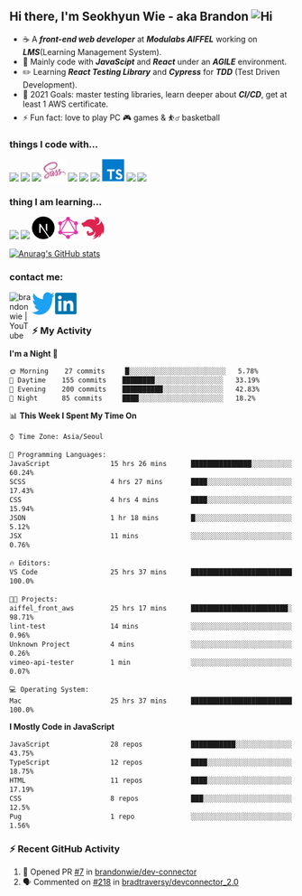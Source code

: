 ## Hi there, I'm Seokhyun Wie - aka Brandon <img src='https://qpluspicture.oss-cn-beijing.aliyuncs.com/6LjjQA/Hi.gif' alt='Hi' width="24"/>

- ☕ A _**front-end web developer**_ at _**Modulabs AIFFEL**_ working on _**LMS**_(Learning Management System).
- 🔄 Mainly code with _**JavaScipt**_ and _**React**_ under an _**AGILE**_ environment.
- ✏️ Learning _**React Testing Library**_ and _**Cypress**_ for _**TDD**_ (Test Driven Development).
- 🎯 2021 Goals: master testing libraries, learn deeper about _**CI/CD**_, get at least 1 AWS certificate.
- ⚡ Fun fact: love to play PC 🎮 games️ \& ⛹️‍♂️ basketball

### things I code with...

<img src="https://cdn.jsdelivr.net/gh/devicons/devicon/icons/vscode/vscode-original.svg" width="40px"> <img src="https://cdn.jsdelivr.net/gh/devicons/devicon@latest/icons/javascript/javascript-original.svg" width="40px"> <img src="https://cdn.jsdelivr.net/gh/devicons/devicon@latest/icons/react/react-original.svg" width="40px">  <img src="https://raw.githubusercontent.com/devicons/devicon/master/icons/sass/sass-original.svg" width="40px"> <img src="https://cdn.jsdelivr.net/gh/devicons/devicon@latest/icons/git/git-original.svg" width="40px">  <img src="https://cdn.jsdelivr.net/gh/devicons/devicon/icons/github/github-original.svg" width="40px"> <img src="https://cdn.jsdelivr.net/gh/devicons/devicon/icons/amazonwebservices/amazonwebservices-original.svg" width="40px"> <img src="https://raw.githubusercontent.com/devicons/devicon/master/icons/typescript/typescript-original.svg" width="40px"> <img src="https://cdn.jsdelivr.net/gh/devicons/devicon@latest/icons/mongodb/mongodb-original.svg" width="40px"> <img src="https://cdn.jsdelivr.net/gh/devicons/devicon@latest/icons/nodejs/nodejs-plain.svg" width="40px">

### thing I am learning...

<img src="https://cdn.jsdelivr.net/gh/devicons/devicon/icons/jest/jest-plain.svg" width="40px"> <img src="https://icons-for-free.com/iconfiles/png/512/cypress-1324440144114984250.png" width="40px"> <img src="https://raw.githubusercontent.com/devicons/devicon/master/icons/nextjs/nextjs-original.svg" width="40px"> <img src="https://raw.githubusercontent.com/devicons/devicon/master/icons/graphql/graphql-plain.svg" width="40px"> <img src="https://raw.githubusercontent.com/devicons/devicon/master/icons/nestjs/nestjs-plain.svg" width="40px">

<!-- GitHub Stats -->

[![Anurag's GitHub stats](https://github-readme-stats.vercel.app/api?username=brandonwie&show_icons=true&title_color=ffc857&icon_color=8ac926&text_color=daf7dc&bg_color=151515&hide=stars&custom_title=Brandon's GitHub Stats)](https://github.com/anuraghazra/github-readme-stats)

### contact me:

[<img align="left" alt="brandonwie | YouTube" width="40px" src="https://iconape.com/wp-content/png_logo_vector/youtube-social-white-squircle.png" />][youtube] [<img align="left" alt="brandonwie | Twitter" width="40px" src="https://raw.githubusercontent.com/devicons/devicon/master/icons/twitter/twitter-original.svg" />][twitter] [<img align="left" alt="brandonwie | LinkedIn" width="40px" src="https://raw.githubusercontent.com/devicons/devicon/master/icons/linkedin/linkedin-original.svg" />][linkedin]

<br />
<br />

### ⚡ My Activity

<!--START_SECTION:waka-->
**I'm a Night 🦉** 

```text
🌞 Morning    27 commits     █░░░░░░░░░░░░░░░░░░░░░░░░   5.78% 
🌆 Daytime    155 commits    ████████░░░░░░░░░░░░░░░░░   33.19% 
🌃 Evening    200 commits    ██████████░░░░░░░░░░░░░░░   42.83% 
🌙 Night      85 commits     ████░░░░░░░░░░░░░░░░░░░░░   18.2%

```


📊 **This Week I Spent My Time On** 

```text
⌚︎ Time Zone: Asia/Seoul

💬 Programming Languages: 
JavaScript               15 hrs 26 mins      ███████████████░░░░░░░░░░   60.24% 
SCSS                     4 hrs 27 mins       ████░░░░░░░░░░░░░░░░░░░░░   17.43% 
CSS                      4 hrs 4 mins        ████░░░░░░░░░░░░░░░░░░░░░   15.94% 
JSON                     1 hr 18 mins        █░░░░░░░░░░░░░░░░░░░░░░░░   5.12% 
JSX                      11 mins             ░░░░░░░░░░░░░░░░░░░░░░░░░   0.76%

🔥 Editors: 
VS Code                  25 hrs 37 mins      █████████████████████████   100.0%

🐱‍💻 Projects: 
aiffel_front_aws         25 hrs 17 mins      ████████████████████████░   98.71% 
lint-test                14 mins             ░░░░░░░░░░░░░░░░░░░░░░░░░   0.96% 
Unknown Project          4 mins              ░░░░░░░░░░░░░░░░░░░░░░░░░   0.26% 
vimeo-api-tester         1 min               ░░░░░░░░░░░░░░░░░░░░░░░░░   0.07%

💻 Operating System: 
Mac                      25 hrs 37 mins      █████████████████████████   100.0%

```

**I Mostly Code in JavaScript** 

```text
JavaScript               28 repos            ███████████░░░░░░░░░░░░░░   43.75% 
TypeScript               12 repos            ████░░░░░░░░░░░░░░░░░░░░░   18.75% 
HTML                     11 repos            ████░░░░░░░░░░░░░░░░░░░░░   17.19% 
CSS                      8 repos             ███░░░░░░░░░░░░░░░░░░░░░░   12.5% 
Pug                      1 repo              ░░░░░░░░░░░░░░░░░░░░░░░░░   1.56%

```



<!--END_SECTION:waka-->

### ⚡ Recent GitHub Activity

<!--START_SECTION:activity-->
1. 💪 Opened PR [#7](https://github.com/brandonwie/dev-connector/pull/7) in [brandonwie/dev-connector](https://github.com/brandonwie/dev-connector)
2. 🗣 Commented on [#218](https://github.com/bradtraversy/devconnector_2.0/issues/218) in [bradtraversy/devconnector_2.0](https://github.com/bradtraversy/devconnector_2.0)
<!--END_SECTION:activity-->

[youtube]: https://www.youtube.com/channel/UC7tk3UT7nn3cZNC2KBdb-4Q
[linkedin]: https://linkedin.com/in/brandonwie
[twitter]: https://twitter.com/brandonwie
